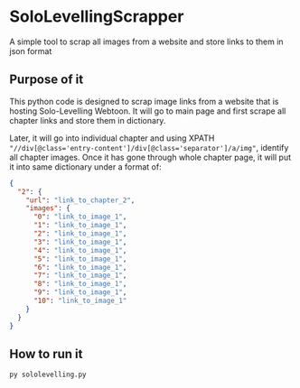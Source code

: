 # SoloLevellingScrapper
A simple tool to scrap all images from a website and store links to them in json format

## Purpose of it
This python code is designed to scrap image links from a website that is hosting Solo-Levelling Webtoon. 
It will go to main page and first scrape all chapter links and store them in dictionary.

Later, it will go into individual chapter and using XPATH ```"//div[@class='entry-content']/div[@class='separator']/a/img"```, identify all chapter images.
Once it has gone through whole chapter page, it will put it into same dictionary under a format of:

```json
{
  "2": {
    "url": "link_to_chapter_2",
    "images": {
      "0": "link_to_image_1",
      "1": "link_to_image_1",
      "2": "link_to_image_1",
      "3": "link_to_image_1",
      "4": "link_to_image_1",
      "5": "link_to_image_1",
      "6": "link_to_image_1",
      "7": "link_to_image_1",
      "8": "link_to_image_1",
      "9": "link_to_image_1",
      "10": "link_to_image_1"
    }
  }
}
```


## How to run it
```bash
py sololevelling.py
```
